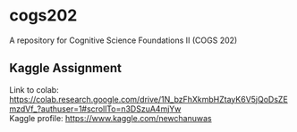 # cogs202
A repository for Cognitive Science Foundations II (COGS 202)

## Kaggle Assignment
Link to colab: https://colab.research.google.com/drive/1N_bzFhXkmbHZtayK6V5jQoDsZEmzdVf_?authuser=1#scrollTo=n3DSzuA4mjYw \
Kaggle profile: https://www.kaggle.com/newchanuwas
